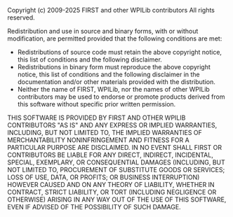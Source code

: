 Copyright (c) 2009-2025 FIRST and other WPILib contributors
All rights reserved.

Redistribution and use in source and binary forms, with or without
modification, are permitted provided that the following conditions are met:

- Redistributions of source code must retain the above copyright
     notice, this list of conditions and the following disclaimer.
- Redistributions in binary form must reproduce the above copyright
     notice, this list of conditions and the following disclaimer in the
     documentation and/or other materials provided with the distribution.
- Neither the name of FIRST, WPILib, nor the names of other WPILib
     contributors may be used to endorse or promote products derived from
     this software without specific prior written permission.

THIS SOFTWARE IS PROVIDED BY FIRST AND OTHER WPILIB CONTRIBUTORS "AS IS" AND
ANY EXPRESS OR IMPLIED WARRANTIES, INCLUDING, BUT NOT LIMITED TO, THE IMPLIED
WARRANTIES OF MERCHANTABILITY NONINFRINGEMENT AND FITNESS FOR A PARTICULAR
PURPOSE ARE DISCLAIMED. IN NO EVENT SHALL FIRST OR CONTRIBUTORS BE LIABLE FOR
ANY DIRECT, INDIRECT, INCIDENTAL, SPECIAL, EXEMPLARY, OR CONSEQUENTIAL DAMAGES
(INCLUDING, BUT NOT LIMITED TO, PROCUREMENT OF SUBSTITUTE GOODS OR SERVICES;
LOSS OF USE, DATA, OR PROFITS; OR BUSINESS INTERRUPTION) HOWEVER CAUSED AND
ON ANY THEORY OF LIABILITY, WHETHER IN CONTRACT, STRICT LIABILITY, OR TORT
(INCLUDING NEGLIGENCE OR OTHERWISE) ARISING IN ANY WAY OUT OF THE USE OF THIS
SOFTWARE, EVEN IF ADVISED OF THE POSSIBILITY OF SUCH DAMAGE.
